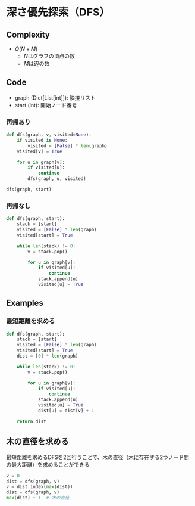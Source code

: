 # 深さ優先探索（DFS）

## Complexity

- $O(N + M)$
    - $N$はグラフの頂点の数
    - $M$は辺の数

## Code

- graph (Dict[List[int]]): 隣接リスト
- start (int): 開始ノード番号

### 再帰あり

``` py
def dfs(graph, v, visited=None):
    if visited is None:
        visited = [False] * len(graph)
    visited[v] = True

    for u in graph[v]:
        if visited[u]:
            continue
        dfs(graph, u, visited)

dfs(graph, start)
```

### 再帰なし

``` py
def dfs(graph, start):
    stack = [start]
    visited = [False] * len(graph)
    visited[start] = True

    while len(stack) != 0:
        v = stack.pop()

        for u in graph[v]:
            if visited[u]:
                continue
            stack.append(u)
            visited[u] = True
```

## Examples

### 最短距離を求める

``` py
def dfs(graph, start):
    stack = [start]
    visited = [False] * len(graph)
    visited[start] = True
    dist = [0] * len(graph)

    while len(stack) != 0:
        v = stack.pop()

        for u in graph[v]:
            if visited[u]:
                continue
            stack.append(u)
            visited[u] = True
            dist[u] = dist[v] + 1

    return dist
```

## 木の直径を求める

最短距離を求めるDFSを2回行うことで、木の直径（木に存在する2つノード間の最大距離）を求めることができる

```py
v = 0
dist = dfs(graph, v)
v = dist.index(max(dist))
dist = dfs(graph, v)
max(dist) + 1  # 木の直径
```
